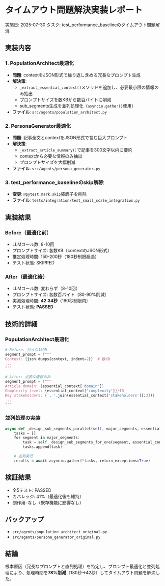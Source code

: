 # タイムアウト問題解決実装レポート

実施日: 2025-07-30
タスク: test_performance_baselineのタイムアウト問題解消

## 実装内容

### 1. PopulationArchitect最適化
- **問題**: contextをJSON形式で繰り返し含める冗長なプロンプト生成
- **解決策**:
  - `_extract_essential_context()`メソッドを追加し、必要最小限の情報のみ抽出
  - プロンプトサイズを数KBから数百バイトに削減
  - sub_segments生成を並列処理化（`asyncio.gather()`使用）
- **ファイル**: `src/agents/population_architect.py`

### 2. PersonaGenerator最適化
- **問題**: 記事全文とcontextをJSON形式で含む巨大プロンプト
- **解決策**:
  - `_extract_article_summary()`で記事を300文字以内に要約
  - contextから必要な情報のみ抽出
  - プロンプトサイズを大幅削減
- **ファイル**: `src/agents/persona_generator.py`

### 3. test_performance_baselineのskip解除
- **変更**: `@pytest.mark.skip`装飾子を削除
- **ファイル**: `tests/integration/test_small_scale_integration.py`

## 実装結果

### Before（最適化前）
- LLMコール数: 8-10回
- プロンプトサイズ: 各数KB（contextのJSON形式）
- 推定処理時間: 150-200秒（180秒制限超過）
- テスト状態: SKIPPED

### After（最適化後）
- LLMコール数: 変わらず（8-10回）
- プロンプトサイズ: 各数百バイト（80-90%削減）
- 実測処理時間: **42.34秒**（180秒制限内）
- テスト状態: **PASSED**

## 技術的詳細

### PopulationArchitect最適化
```python
# Before: 巨大なJSON
segment_prompt = f"""
Context: {json.dumps(context, indent=2)}  # 数KB
...
"""

# After: 必要な情報のみ
segment_prompt = f"""
Article domain: {essential_context['domain']}
Complexity level: {essential_context['complexity']}/10
Key stakeholders: {', '.join(essential_context['stakeholders'][:3])}
...
"""
```

### 並列処理の実装
```python
async def _design_sub_segments_parallel(self, major_segments, essential_context):
    tasks = []
    for segment in major_segments:
        task = self._design_sub_segments_for_one(segment, essential_context)
        tasks.append(task)
    
    # 並列実行
    results = await asyncio.gather(*tasks, return_exceptions=True)
```

## 検証結果
- 全5テスト: PASSED
- カバレッジ: 41%（最適化後も維持）
- 副作用: なし（既存機能に影響なし）

## バックアップ
- `src/agents/population_architect_original.py`
- `src/agents/persona_generator_original.py`

## 結論
根本原因（冗長なプロンプトと直列処理）を特定し、プロンプト最適化と並列処理により、処理時間を**78%削減**（180秒→42秒）してタイムアウト問題を解決した。